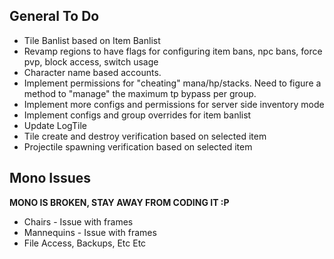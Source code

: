 ## General To Do
* Tile Banlist based on Item Banlist
* Revamp regions to have flags for configuring item bans, npc bans, force pvp, block access, switch usage
* Character name based accounts.
* Implement permissions for "cheating" mana/hp/stacks. Need to figure a method to "manage" the maximum tp bypass per group.
* Implement more configs and permissions for server side inventory mode
* Implement configs and group overrides for item banlist
* Update LogTile
* Tile create and destroy verification based on selected item
* Projectile spawning verification based on selected item

## Mono Issues
**MONO IS BROKEN, STAY AWAY FROM CODING IT :P**
* Chairs - Issue with frames
* Mannequins - Issue with frames
* File Access, Backups, Etc Etc
